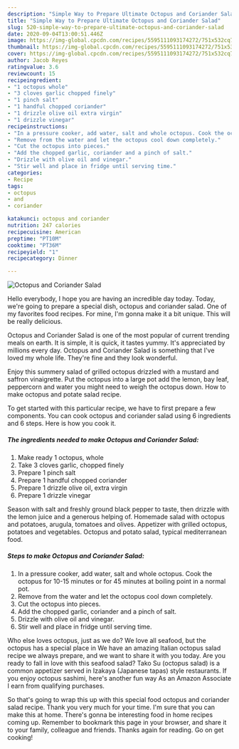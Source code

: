 ```yaml
---
description: "Simple Way to Prepare Ultimate Octopus and Coriander Salad"
title: "Simple Way to Prepare Ultimate Octopus and Coriander Salad"
slug: 520-simple-way-to-prepare-ultimate-octopus-and-coriander-salad
date: 2020-09-04T13:00:51.446Z
image: https://img-global.cpcdn.com/recipes/5595111093174272/751x532cq70/octopus-and-coriander-salad-recipe-main-photo.jpg
thumbnail: https://img-global.cpcdn.com/recipes/5595111093174272/751x532cq70/octopus-and-coriander-salad-recipe-main-photo.jpg
cover: https://img-global.cpcdn.com/recipes/5595111093174272/751x532cq70/octopus-and-coriander-salad-recipe-main-photo.jpg
author: Jacob Reyes
ratingvalue: 3.6
reviewcount: 15
recipeingredient:
- "1 octopus whole"
- "3 cloves garlic chopped finely"
- "1 pinch salt"
- "1 handful chopped coriander"
- "1 drizzle olive oil extra virgin"
- "1 drizzle vinegar"
recipeinstructions:
- "In a pressure cooker, add water, salt and whole octopus. Cook the octopus for 10-15 minutes or for 45 minutes at boiling point in a normal pot."
- "Remove from the water and let the octopus cool down completely."
- "Cut the octopus into pieces."
- "Add the chopped garlic, coriander and a pinch of salt."
- "Drizzle with olive oil and vinegar."
- "Stir well and place in fridge until serving time."
categories:
- Recipe
tags:
- octopus
- and
- coriander

katakunci: octopus and coriander 
nutrition: 247 calories
recipecuisine: American
preptime: "PT10M"
cooktime: "PT36M"
recipeyield: "1"
recipecategory: Dinner

---
```



![Octopus and Coriander Salad](https://img-global.cpcdn.com/recipes/5595111093174272/751x532cq70/octopus-and-coriander-salad-recipe-main-photo.jpg)

Hello everybody, I hope you are having an incredible day today. Today, we're going to prepare a special dish, octopus and coriander salad. One of my favorites food recipes. For mine, I'm gonna make it a bit unique. This will be really delicious.

Octopus and Coriander Salad is one of the most popular of current trending meals on earth. It is simple, it is quick, it tastes yummy. It's appreciated by millions every day. Octopus and Coriander Salad is something that I've loved my whole life. They're fine and they look wonderful.

Enjoy this summery salad of grilled octopus drizzled with a mustard and saffron vinaigrette. Put the octopus into a large pot add the lemon, bay leaf, peppercorn and water you might need to weigh the octopus down. How to make octopus and potate salad recipe.


To get started with this particular recipe, we have to first prepare a few components. You can cook octopus and coriander salad using 6 ingredients and 6 steps. Here is how you cook it.

<!--inarticleads1-->

##### The ingredients needed to make Octopus and Coriander Salad:

1. Make ready 1 octopus, whole
1. Take 3 cloves garlic, chopped finely
1. Prepare 1 pinch salt
1. Prepare 1 handful chopped coriander
1. Prepare 1 drizzle olive oil, extra virgin
1. Prepare 1 drizzle vinegar


Season with salt and freshly ground black pepper to taste, then drizzle with the lemon juice and a generous helping of. Homemade salad with octopus and potatoes, arugula, tomatoes and olives. Appetizer with grilled octopus, potatoes and vegetables. Octopus and potato salad, typical mediterranean food. 

<!--inarticleads2-->

##### Steps to make Octopus and Coriander Salad:

1. In a pressure cooker, add water, salt and whole octopus. Cook the octopus for 10-15 minutes or for 45 minutes at boiling point in a normal pot.
1. Remove from the water and let the octopus cool down completely.
1. Cut the octopus into pieces.
1. Add the chopped garlic, coriander and a pinch of salt.
1. Drizzle with olive oil and vinegar.
1. Stir well and place in fridge until serving time.


Who else loves octopus, just as we do? We love all seafood, but the octopus has a special place in We have an amazing Italian octopus salad recipe we always prepare, and we want to share it with you today. Are you ready to fall in love with this seafood salad? Tako Su (octopus salad) is a common appetizer served in Izakaya (Japanese tapas) style restaurants. If you enjoy octopus sashimi, here&#39;s another fun way As an Amazon Associate I earn from qualifying purchases. 

So that's going to wrap this up with this special food octopus and coriander salad recipe. Thank you very much for your time. I'm sure that you can make this at home. There's gonna be interesting food in home recipes coming up. Remember to bookmark this page in your browser, and share it to your family, colleague and friends. Thanks again for reading. Go on get cooking!
